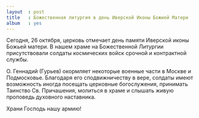 ```yaml
---
layout  : post
title   : Божественная литургия в день Иверской Иконы Божией Матери
album   : yes
---
```

Сегодня, 26 октября, церковь отмечает день памяти Иверской иконы Божьей матери. В нашем храме на Божественной Литургии присутствовали солдаты космических войск срочной и контрактной службы.

О. Геннадий (Гурьев) окормляет некоторые военные части в Москве и Подмосковье. Благодаря его сподвижничеству в вере, солдаты имеют возможность иногда посещать церковные богослужения, принимать Таинство Св. Причашения, молиться в храме и слышать живую проповедь духовного наставника.

Храни Господь нашу армию!
